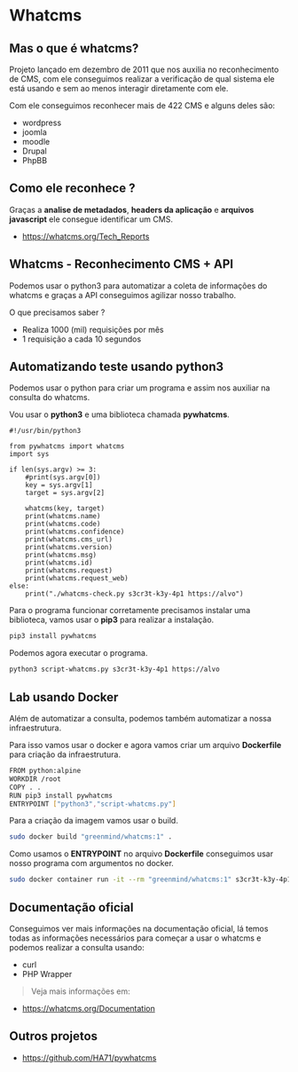 # Whatcms

## Mas o que é whatcms?
Projeto lançado em dezembro de 2011 que nos auxilia no reconhecimento de CMS, com ele conseguimos realizar a verificação de qual sistema ele está usando e sem ao menos interagir diretamente com ele.

Com ele conseguimos reconhecer mais de 422 CMS e alguns deles são:

- wordpress
- joomla
- moodle
- Drupal
- PhpBB

## Como ele reconhece ?
Graças a **analise de metadados**, **headers da aplicação** e **arquivos javascript** ele consegue identificar um CMS.

- https://whatcms.org/Tech_Reports

## Whatcms - Reconhecimento CMS + API
Podemos usar o python3 para automatizar a coleta de informações do whatcms e graças a API conseguimos agilizar nosso trabalho.

O que precisamos saber ?
- Realiza 1000 (mil) requisições por mês
- 1 requisição a cada 10 segundos

## Automatizando teste usando python3
Podemos usar o python para criar um programa e assim nos auxiliar na consulta do whatcms.

Vou usar o **python3** e uma biblioteca chamada **pywhatcms**.
```python3
#!/usr/bin/python3

from pywhatcms import whatcms
import sys

if len(sys.argv) >= 3:
    #print(sys.argv[0])
    key = sys.argv[1]
    target = sys.argv[2]

    whatcms(key, target)
    print(whatcms.name)
    print(whatcms.code)
    print(whatcms.confidence)
    print(whatcms.cms_url)
    print(whatcms.version)
    print(whatcms.msg)
    print(whatcms.id)
    print(whatcms.request)
    print(whatcms.request_web)
else:
    print("./whatcms-check.py s3cr3t-k3y-4p1 https://alvo")
```

Para o programa funcionar corretamente precisamos instalar uma biblioteca, vamos usar o **pip3** para realizar a instalação.
```sh
pip3 install pywhatcms
```

Podemos agora executar o programa.
```sh
python3 script-whatcms.py s3cr3t-k3y-4p1 https://alvo
```

## Lab usando Docker
Além de automatizar a consulta, podemos também automatizar a nossa infraestrutura.

Para isso vamos usar o docker e agora vamos criar um arquivo **Dockerfile** para criação da infraestrutura.
```sh
FROM python:alpine
WORKDIR /root
COPY . .
RUN pip3 install pywhatcms
ENTRYPOINT ["python3","script-whatcms.py"]
```

Para a criação da imagem vamos usar o build.
```sh
sudo docker build "greenmind/whatcms:1" .
```

Como usamos o **ENTRYPOINT** no arquivo **Dockerfile** conseguimos usar nosso programa com argumentos no docker.
```sh
sudo docker container run -it --rm "greenmind/whatcms:1" s3cr3t-k3y-4p1 https://alvo
```

## Documentação oficial
Conseguimos ver mais informações na documentação oficial, lá temos todas as informações necessários para começar a usar o whatcms e podemos realizar a consulta usando:
- curl
- PHP Wrapper

> Veja mais informações em:
- https://whatcms.org/Documentation

## Outros projetos
- https://github.com/HA71/pywhatcms
